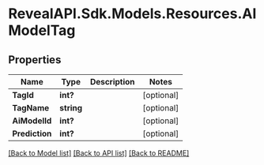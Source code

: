 # RevealAPI.Sdk.Models.Resources.AIModelTag
## Properties

Name | Type | Description | Notes
------------ | ------------- | ------------- | -------------
**TagId** | **int?** |  | [optional] 
**TagName** | **string** |  | [optional] 
**AiModelId** | **int?** |  | [optional] 
**Prediction** | **int?** |  | [optional] 

[[Back to Model list]](../README.md#documentation-for-models) [[Back to API list]](../README.md#documentation-for-api-endpoints) [[Back to README]](../README.md)

